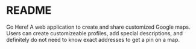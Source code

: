 # README

Go Here! A web application to create and share customized Google maps. Users can create customizeable profiles, add special descriptions, and definitely do not need to know exact addresses to get a pin on a map.
